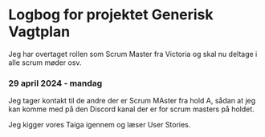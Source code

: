 # Logbog for projektet Generisk Vagtplan

Jeg har overtaget rollen som Scrum Master fra Victoria og skal nu deltage i alle scrum møder osv.

### 29 april 2024 - mandag

Jeg tager kontakt til de andre der er Scrum MAster fra hold A, sådan at jeg kan komme med på den Discord kanal der er for scrum masters på holdet. 

Jeg kigger vores Taiga igennem og læser User Stories.


